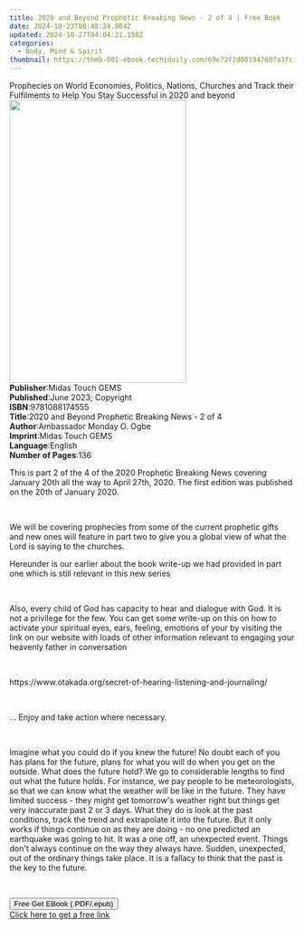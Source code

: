 ```yaml
---
title: 2020 and Beyond Prophetic Breaking News - 2 of 4 | Free Book
date: 2024-10-23T00:48:24.804Z
updated: 2024-10-27T04:04:21.158Z
categories:
  - Body, Mind & Spirit
thumbnail: https://thmb-001-ebook.techidaily.com/69e72f2d001947607a3fcfe1f167daf33229d21248061d504a915278192389dd.jpg
---
```

<main id="book-container">
  <div class="flex flex-col">
    <div class="book-brief flex-1 py-6 px-4 sm:p-6 md:py-10 md:px-8">
      <!-- brief-->
      <div class="book-brief-main">
        Prophecies on World Economies, Politics, Nations, Churches and Track
        their Fulfilments to Help You Stay Successful in 2020 and beyond
      </div>
    </div>
    <div
      class="book-meta-info flex-1 grid gap-4 col-start-1 col-end-3 row-start-1 sm:mb-6 sm:grid-cols-4 lg:gap-6 lg:col-start-2 lg:row-end-6 lg:row-span-6 lg:mb-0"
    >
      <div
        class="book-meta-info-left place-content-center mt-4 p-4 text-sm leading-6 col-start-2 col-span-2 dark:text-slate-400"
      >
        <img
          class="w-full h-500 object-cover rounded-lg sm:h-255 sm:col-span-2 lg:col-span-full"
          src="https://img-001-ebook.techidaily.com/fb4fe6148e0b54141b5d138f42835d7ad10f7af8dfd0a5500bb7d2d190a0e713.jpg"
          alt=""
          width="312"
          height="500"
        />
      </div>
      <div
        class="book-meta-info-right mt-2 col-start-1 row-start-2 col-span-3 self-center"
      >
        <!-- meta data  -->
        <div class="flex flex-col px-4 md:px-8">
          <div class="flex-1">
            <strong>Publisher</strong>:<span class="px-2"
              >Midas Touch GEMS</span
            >
          </div>
          <div class="flex-1">
            <strong>Published</strong>:<span class="px-2"
              >June 2023; Copyright</span
            >
          </div>
          <div class="flex-1">
            <strong>ISBN</strong>:<span class="px-2">9781088174555</span>
          </div>
          <div class="flex-1">
            <strong>Title</strong>:<span class="px-2"
              >2020 and Beyond Prophetic Breaking News - 2 of 4</span
            >
          </div>
          <div class="flex-1">
            <strong>Author</strong>:<span class="px-2"
              >Ambassador Monday O. Ogbe</span
            >
          </div>
          <div class="flex-1">
            <strong>Imprint</strong>:<span class="px-2">Midas Touch GEMS</span>
          </div>
          <div class="flex-1">
            <strong>Language</strong>:<span class="px-2">English</span>
          </div>
          <div class="flex-1">
            <strong>Number of Pages</strong>:<span class="px-2">136</span>
          </div>
        </div>
      </div>
    </div>
    <div class="book-description flex-1 py-6 px-4 sm:p-6 md:py-10 md:px-8">
      <div class="book-description-main">
        <div accordion-content="" id="description">
          <p class="ql-align-justify">
            This is part 2 of the 4 of the 2020 Prophetic Breaking News covering
            January 20th all the way to April 27th, 2020.&nbsp;The first edition
            was published on the 20th of January 2020.
          </p>
          <p class="ql-align-justify">&nbsp;</p>
          <p class="ql-align-justify">
            We will be covering prophecies from some of the current prophetic
            gifts and new ones will feature in part two to give you a global
            view of what the Lord is saying to the churches.
          </p>
          <p class="ql-align-justify">
            Hereunder is our earlier about the book write-up we had provided in
            part one which is still relevant in this new series
          </p>
          <p class="ql-align-justify">&nbsp;</p>
          <p class="ql-align-justify">
            Also, every child of God has capacity to hear and dialogue with God.
            It is not a privilege for the few. You can get some write-up on this
            on how to activate your spiritual eyes, ears, feeling, emotions of
            your by visiting the link on our website with loads of other
            information relevant to engaging your heavenly father in
            conversation&nbsp;
          </p>
          <p class="ql-align-justify">&nbsp;</p>
          <p class="ql-align-justify">
            https://www.otakada.org/secret-of-hearing-listening-and-journaling/
          </p>
          <p class="ql-align-justify">&nbsp;</p>
          <p class="ql-align-justify">
            ... Enjoy and take action where necessary.
          </p>
          <p class="ql-align-justify">&nbsp;</p>
          <p class="ql-align-justify">
            Imagine what you could do if you knew the future! No doubt each of
            you has plans for the future, plans for what you will do when you
            get on the outside. What does the future hold? We go to considerable
            lengths to find out what the future holds. For instance, we pay
            people to be meteorologists, so that we can know what the weather
            will be like in the future. They have limited success - they might
            get tomorrow's weather right but things get very inaccurate past 2
            or 3 days. What they do is look at the past conditions, track the
            trend and extrapolate it into the future. But it only works if
            things continue on as they are doing - no one predicted an
            earthquake was going to hit. It was a one off, an unexpected event.
            Things don't always continue on the way they always have. Sudden,
            unexpected, out of the ordinary things take place. It is a fallacy
            to think that the past is the key to the future.
          </p>
          <p><br /></p>
        </div>
        <div class="accordion-fader"></div>
      </div>
    </div>
    <div class="book-excerpts flex-1 py-6 px-4 sm:p-6 md:py-10 md:px-8"></div>
    <div
      class="book-about-author flex-1 py-6 px-4 sm:p-6 md:py-10 md:px-8"
    ></div>
    <div class="book-free-get flex-1 py-6 px-4 sm:p-6 md:py-10 md:px-8">
      <button
        id="btn-free-get"
        class="bg-blue-500 hover:bg-blue-700 text-white font-bold py-2 px-4 rounded"
      >
        Free Get EBook (.PDF/.epub)
      </button>
      <div id="countdown-display" class="px-2 text-lg mt-2"></div>
      <a
        id="free-link"
        class="hidden bg-blue-500 hover:bg-blue-700 text-white font-bold py-2 px-4 rounded"
        href="https://www.ebooks.com/en-us/book/210877672/2020-and-beyond-prophetic-breaking-news-2-of-4/ambassador-monday-o-ogbe/"
        target="_blank"
        >Click here to get a free link</a
      >
    </div>
    <script>
      let countdownTime = 0;
      let countdownInterval = null;
      document
        .getElementById('btn-free-get')
        .addEventListener('click', startCountdown);
      function startCountdown() {
        countdownTime = new Date().getTime() + 60000 * 3;
        countdownInterval = setInterval(updateCountdown, 1000);
        document.getElementById('btn-free-get').disabled = true;
        document
          .getElementById('btn-free-get')
          .classList.add('bg-gray-500', 'cursor-not-allowed');
      }
      function updateCountdown() {
        let currentTime = new Date().getTime();
        let timeLeft = countdownTime - currentTime;
        let secondsLeft = Math.floor(timeLeft / 1000);
        document.getElementById('countdown-display').innerHTML =
          `Remaining time: ${secondsLeft} seconds.`;
        if (secondsLeft <= 0) {
          clearInterval(countdownInterval);
          document.getElementById('btn-free-get').classList.add('hidden');
          document.getElementById('free-link').classList.remove('hidden');
          document.getElementById('countdown-display').innerHTML = '';
        }
      }
    </script>
  </div>
</main>

<ins class="adsbygoogle"
      style="display:block"
      data-ad-client="ca-pub-7571918770474297"
      data-ad-slot="8358498916"
      data-ad-format="auto"
      data-full-width-responsive="true"></ins>
    